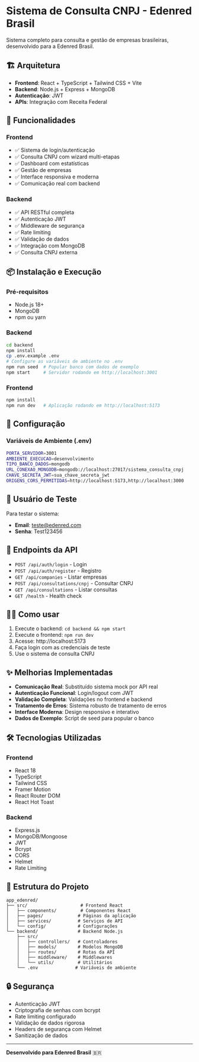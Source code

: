 # Sistema de Consulta CNPJ - Edenred Brasil

Sistema completo para consulta e gestão de empresas brasileiras, desenvolvido para a Edenred Brasil.

## 🏗️ Arquitetura

- **Frontend**: React + TypeScript + Tailwind CSS + Vite
- **Backend**: Node.js + Express + MongoDB
- **Autenticação**: JWT
- **APIs**: Integração com Receita Federal

## 🚀 Funcionalidades

### Frontend
- ✅ Sistema de login/autenticação
- ✅ Consulta CNPJ com wizard multi-etapas
- ✅ Dashboard com estatísticas
- ✅ Gestão de empresas
- ✅ Interface responsiva e moderna
- ✅ Comunicação real com backend

### Backend  
- ✅ API RESTful completa
- ✅ Autenticação JWT
- ✅ Middleware de segurança
- ✅ Rate limiting
- ✅ Validação de dados
- ✅ Integração com MongoDB
- ✅ Consulta CNPJ externa

## 📦 Instalação e Execução

### Pré-requisitos
- Node.js 18+
- MongoDB
- npm ou yarn

### Backend
```bash
cd backend
npm install
cp .env.example .env
# Configure as variáveis de ambiente no .env
npm run seed  # Popular banco com dados de exemplo
npm start     # Servidor rodando em http://localhost:3001
```

### Frontend
```bash
npm install
npm run dev   # Aplicação rodando em http://localhost:5173
```

## 🔧 Configuração

### Variáveis de Ambiente (.env)
```bash
PORTA_SERVIDOR=3001
AMBIENTE_EXECUCAO=desenvolvimento
TIPO_BANCO_DADOS=mongodb
URL_CONEXAO_MONGODB=mongodb://localhost:27017/sistema_consulta_cnpj
CHAVE_SECRETA_JWT=sua_chave_secreta_jwt
ORIGENS_CORS_PERMITIDAS=http://localhost:5173,http://localhost:3000
```

## 👤 Usuário de Teste

Para testar o sistema:
- **Email**: teste@edenred.com  
- **Senha**: Test123456

## 🔗 Endpoints da API

- `POST /api/auth/login` - Login
- `POST /api/auth/register` - Registro
- `GET /api/companies` - Listar empresas
- `POST /api/consultations/cnpj` - Consultar CNPJ
- `GET /api/consultations` - Listar consultas
- `GET /health` - Health check

## 🏃‍♂️ Como usar

1. Execute o backend: `cd backend && npm start`
2. Execute o frontend: `npm run dev`
3. Acesse: http://localhost:5173
4. Faça login com as credenciais de teste
5. Use o sistema de consulta CNPJ

## ✨ Melhorias Implementadas

- **Comunicação Real**: Substituído sistema mock por API real
- **Autenticação Funcional**: Login/logout com JWT
- **Validação Completa**: Validações no frontend e backend
- **Tratamento de Erros**: Sistema robusto de tratamento de erros
- **Interface Moderna**: Design responsivo e interativo
- **Dados de Exemplo**: Script de seed para popular o banco

## 🛠️ Tecnologias Utilizadas

### Frontend
- React 18
- TypeScript
- Tailwind CSS
- Framer Motion
- React Router DOM
- React Hot Toast

### Backend
- Express.js
- MongoDB/Mongoose
- JWT
- Bcrypt
- CORS
- Helmet
- Rate Limiting

## 📁 Estrutura do Projeto

```
app_edenred/
├── src/                    # Frontend React
│   ├── components/         # Componentes React
│   ├── pages/             # Páginas da aplicação
│   ├── services/          # Serviços de API
│   └── config/            # Configurações
└── backend/               # Backend Node.js
    ├── src/
    │   ├── controllers/   # Controladores
    │   ├── models/        # Modelos MongoDB
    │   ├── routes/        # Rotas da API
    │   ├── middleware/    # Middlewares
    │   └── utils/         # Utilitários
    └── .env              # Variáveis de ambiente
```

## 🔒 Segurança

- Autenticação JWT
- Criptografia de senhas com bcrypt
- Rate limiting configurado
- Validação de dados rigorosa
- Headers de segurança com Helmet
- Sanitização de dados

---

**Desenvolvido para Edenred Brasil** 🇧🇷

<!-- so pra enviar -->
